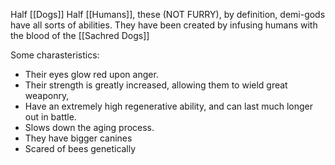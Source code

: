 Half [[Dogs]] Half [[Humans]], these (NOT FURRY), by definition, demi-gods have all sorts of abilities.
They have been created by infusing humans with the blood of the [[Sachred Dogs]]

Some charasteristics:
- Their eyes glow red upon anger.
- Their strength is greatly increased, allowing them to wield great weaponry,
- Have an extremely high regenerative ability, and can last much longer out in battle.
- Slows down the aging process.
- They have bigger canines
- Scared of bees genetically